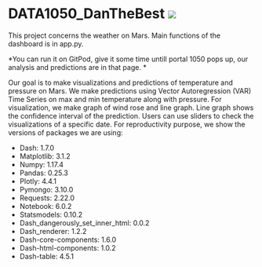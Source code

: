 # DATA1050_DanTheBest ![](https://img.shields.io/badge/python-3.7+-pink.svg)

This project concerns the weather on Mars. Main functions of the dashboard is in app.py. 

*You can run it on GitPod, give it some time untill portal 1050 pops up, our analysis and predictions are in that page.  *

Our goal is to make visualizations and predictions of temperature and pressure on Mars. We make predictions using Vector Autoregression (VAR) Time Series on max and min temperature along with pressure. For visualization, we make graph of wind rose and line graph. Line graph shows the confidence interval of the prediction. Users can use sliders to check the visualizations of a specific date. For reproductivity purpose, we show the versions of packages we are using:

- Dash: 1.7.0
- Matplotlib: 3.1.2
- Numpy: 1.17.4
- Pandas: 0.25.3
- Plotly: 4.4.1
- Pymongo: 3.10.0
- Requests: 2.22.0
- Notebook: 6.0.2
- Statsmodels: 0.10.2
- Dash_dangerously_set_inner_html: 0.0.2
- Dash_renderer: 1.2.2
- Dash-core-components: 1.6.0
- Dash-html-components: 1.0.2
- Dash-table: 4.5.1
